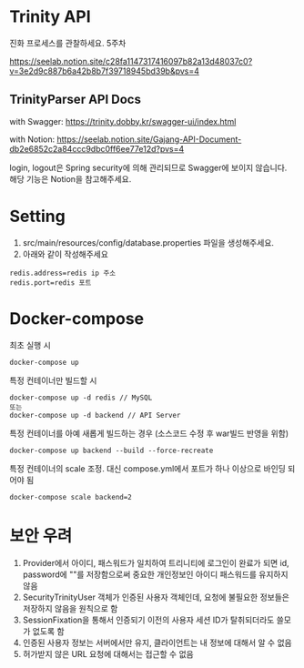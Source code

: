 # Trinity API
진화 프로세스를 관찰하세요. 5주차

https://seelab.notion.site/c28fa1147317416097b82a13d48037c0?v=3e2d9c887b6a42b8b7f39718945bd39b&pvs=4

## TrinityParser API Docs
with Swagger:
https://trinity.dobby.kr/swagger-ui/index.html

with Notion: 
https://seelab.notion.site/Gajang-API-Document-db2e6852c2a84ccc9dbc0ff6ee77e12d?pvs=4

login, logout은 Spring security에 의해 관리되므로 Swagger에 보이지 않습니다. 해당 기능은 Notion을 참고해주세요.

# Setting
1. src/main/resources/config/database.properties 파일을 생성해주세요.
2. 아래와 같이 작성해주세요
```properties
redis.address=redis ip 주소
redis.port=redis 포트
```
# Docker-compose
최초 실행 시
``` shell
docker-compose up
```

특정 컨테이너만 빌드할 시
```shell
docker-compose up -d redis // MySQL
또는
docker-compose up -d backend // API Server
```

특정 컨테이너를 아예 새롭게 빌드하는 경우 (소스코드 수정 후 war빌드 반영을 위함)
```shell
docker-compose up backend --build --force-recreate
```

특정 컨테이너의 scale 조정. 대신 compose.yml에서 포트가 하나 이상으로 바인딩 되어야 됨
```shell
docker-compose scale backend=2
```

# 보안 우려
1. Provider에서 아이디, 패스워드가 일치하여 트리니티에 로그인이 완료가 되면 id, password에 ""를 저장함으로써 중요한 개인정보인 아이디 패스워드를 유지하지 않음
2. SecurityTrinityUser 객체가 인증된 사용자 객체인데, 요청에 불필요한 정보들은 저장하지 않음을 원칙으로 함
3. SessionFixation을 통해서 인증되기 이전의 사용자 세션 ID가 탈취되더라도 쓸모가 없도록 함
4. 인증된 사용자 정보는 서버에서만 유지, 클라이언트는 내 정보에 대해서 알 수 없음
5. 허가받지 않은 URL 요청에 대해서는 접근할 수 없음